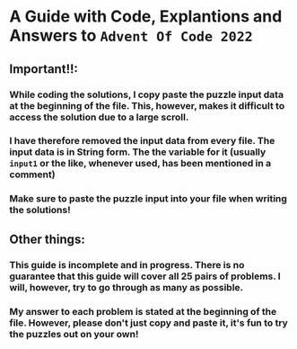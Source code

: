 # A Guide with Code, Explantions and Answers to `Advent Of Code 2022`

## Important!!:
### While coding the solutions, I copy paste the puzzle input data at the beginning of the file. This, however, makes it difficult to access the solution due to a large scroll.
### I have therefore removed the input data from every file. The input data is in String form. The the variable for it (usually `input1` or the like, whenever used, has been mentioned in a comment)
### Make sure to paste the puzzle input into your file when writing the solutions!


## Other things:
### This guide is incomplete and in progress. There is no guarantee that this guide will cover all 25 pairs of problems. I will, however, try to go through as many as possible.

### My answer to each problem is stated at the beginning of the file. However, please don't just copy and paste it, it's fun to try the puzzles out on your own!
